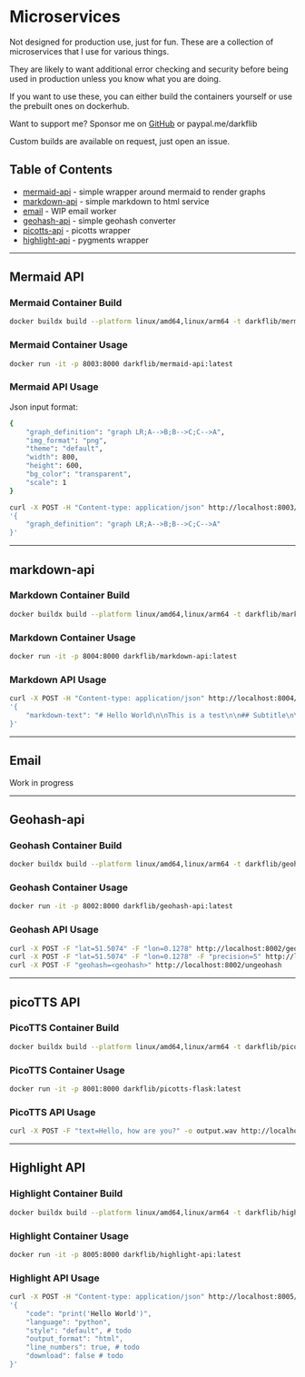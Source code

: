 # Microservices

Not designed for production use, just for fun. These are a collection of microservices that I use for various things.

They are likely to want additional error checking and security before being used in production unless you know what you are doing.

If you want to use these, you can either build the containers yourself or use the prebuilt ones on dockerhub.

Want to support me? Sponsor me on [GitHub](https://github.com/sponsors/Darkflib) or paypal.me/darkflib

Custom builds are available on request, just open an issue.

## Table of Contents

* [mermaid-api](#mermaid-api) - simple wrapper around mermaid to render graphs
* [markdown-api](#markdown-api) - simple markdown to html service
* [email](#email) - WIP email worker
* [geohash-api](#geohash-api) - simple geohash converter
* [picotts-api](#picotts-api) - picotts wrapper
* [highlight-api](#highlight-api) - pygments wrapper

-----

## Mermaid API

### Mermaid Container Build

```bash
docker buildx build --platform linux/amd64,linux/arm64 -t darkflib/mermaid-api:latest --push .
```

### Mermaid Container Usage

```bash
docker run -it -p 8003:8000 darkflib/mermaid-api:latest
```

### Mermaid API Usage

Json input format:
```bash
{
    "graph_definition": "graph LR;A-->B;B-->C;C-->A",
    "img_format": "png",
    "theme": "default",
    "width": 800,
    "height": 600,
    "bg_color": "transparent",
    "scale": 1
}
```

```bash
curl -X POST -H "Content-type: application/json" http://localhost:8003/mermaid -d
'{
    "graph_definition": "graph LR;A-->B;B-->C;C-->A"
}'
```

-----

## markdown-api

### Markdown Container Build

```bash
docker buildx build --platform linux/amd64,linux/arm64 -t darkflib/markdown-api:latest --push .
```

### Markdown Container Usage

```bash
docker run -it -p 8004:8000 darkflib/markdown-api:latest
```

### Markdown API Usage

```bash
curl -X POST -H "Content-type: application/json" http://localhost:8004/markdown -d
'{
    "markdown-text": "# Hello World\n\nThis is a test\n\n## Subtitle\n\nThis is a test\n\n### Subsubtitle\n\nThis is a test\n\n#### Subsubsubtitle\n\nThis is a test\n\n##### Subsubsubsubtitle\n\nThis is a test\n\n###### Subsubsubsubsubtitle\n\nThis is a test\n\n####### Subsubsubsubsubsubtitle\n\nThis is a test\n\n######## Subsubsubsubsubsubsubtitle\n\nThis is a test\n\n######### Subsubsubsubsubsubsubsubtitle\n\nThis is a test\n\n########## Subsubsubsubsubsubsubsubsubtitle\n\nThis is a test\n\n########### Subsubsubsubsubsubsubsubsubsubtitle\n\nThis is a test\n\n############ Subsubsubsubsubsubsubsubsubsubsubtitle\n\nThis is a test\n\n"
}'
```

-----
## Email

Work in progress

-----
## Geohash-api

### Geohash Container Build

```bash
docker buildx build --platform linux/amd64,linux/arm64 -t darkflib/geohash-api:latest --push .
```

### Geohash Container Usage

```bash
docker run -it -p 8002:8000 darkflib/geohash-api:latest
```

### Geohash API Usage
```bash
curl -X POST -F "lat=51.5074" -F "lon=0.1278" http://localhost:8002/geohash
curl -X POST -F "lat=51.5074" -F "lon=0.1278" -F "precision=5" http://localhost:8002/geohash
curl -X POST -F "geohash=<geohash>" http://localhost:8002/ungeohash
```

-----

## picoTTS API

### PicoTTS Container Build

```bash
docker buildx build --platform linux/amd64,linux/arm64 -t darkflib/picotts-flask:latest --push .
```

### PicoTTS Container Usage

```bash
docker run -it -p 8001:8000 darkflib/picotts-flask:latest
```

### PicoTTS API Usage
```bash
curl -X POST -F "text=Hello, how are you?" -o output.wav http://localhost:8001/synthesize
```

-----

## Highlight API

### Highlight Container Build

```bash
docker buildx build --platform linux/amd64,linux/arm64 -t darkflib/highlight-api:latest --push .
```

### Highlight Container Usage

```bash
docker run -it -p 8005:8000 darkflib/highlight-api:latest
```

### Highlight API Usage
```bash
curl -X POST -H "Content-type: application/json" http://localhost:8005/highlight -d
'{
    "code": "print('Hello World')",
    "language": "python",
    "style": "default", # todo
    "output_format": "html",
    "line_numbers": true, # todo
    "download": false # todo
}'
```
